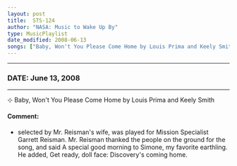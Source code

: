 ```yaml
---
layout: post
title:  STS-124
author: "NASA: Music to Wake Up By"
type: MusicPlaylist
date_modified: 2008-06-13
songs: ["Baby, Won't You Please Come Home by Louis Prima and Keely Smith"]
---
```


----
### DATE: June 13, 2008
----
⊹ Baby, Won't You Please Come Home by Louis Prima and Keely Smith

#### Comment:
* selected by Mr. Reisman's wife, was played for Mission Specialist Garrett Reisman. Mr. Reisman thanked the people on the ground for the song, and said A special good morning to Simone, my favorite earthling. He added, Get ready, doll face: Discovery's coming home.



<br/>
<center>
	<a target="_blank"
	   href="https://twitter.com/intent/tweet?hashtags=Space,NASA,Playlist,NASAWakeupCalls,SpaceProgram&text=🚀 {{ page.author}}, '{{ page.songs.first }}' {{ page.title }}, {{ page.date | date: '%B %d, %Y' }}. {{ site.url }}{{ page.url }}&via=nasawakeupcalls"><i class="fab fa-twitter" alt="Tweet this page" style="font-size: 1.3em;"></i></a>
	&nbsp; 	<i class="fas fa-user-astronaut" style="font-size: 1.5em;"></i> &nbsp;
    <a id="custom_amazon_link"
       type="amzn" search="#"
       category="popular music">
    <i class="fab fa-amazon" style="font-size: 1.3em;"></i></a>
</center>

<!-- Randomly resolve an individual entry from a song array -->
<script src="/assets/javascript/seedrandom.min.js"></script>
<script>
  var wake_me_up = ["Baby, Won't You Please Come Home by Louis Prima and Keely Smith"];
  var prng = new Math.seedrandom();
  function randomSong() {
    song = wake_me_up[Math.floor(Math.random() * wake_me_up.length)];
    var amazon_link = document.getElementById("custom_amazon_link");
    amazon_link.setAttribute("search", song);
  }
  window.onload = randomSong();
</script>

